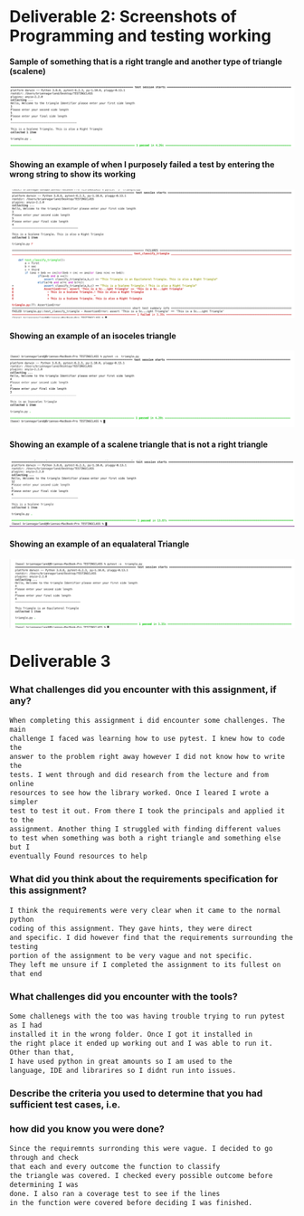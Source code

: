 # Deliverable 2: Screenshots of Programming and testing working 
#### Sample of something that is a right trangle and another type of triangle (scalene)
![Alt text](https://github.com/BriannaPGarland/Brianna-Garland-SSW567/blob/main/Homework01/Screen%20Shot%202022-09-14%20at%208.18.41%20PM.png)

#### Showing an example of when I purposely failed a test by entering the wrong string to show its working 
![Alt text](https://github.com/BriannaPGarland/Brianna-Garland-SSW567/blob/main/Homework01/Screen%20Shot%202022-09-14%20at%208.18.55%20PM.png)

#### Showing an example of an isoceles triangle
![Alt text](https://github.com/BriannaPGarland/Brianna-Garland-SSW567/blob/main/Homework01/Screen%20Shot%202022-09-14%20at%208.20.12%20PM.png)

#### Showing an example of a scalene triangle that is not a right triangle 
![Alt text](https://github.com/BriannaPGarland/Brianna-Garland-SSW567/blob/main/Homework01/Screen%20Shot%202022-09-14%20at%208.20.44%20PM.png)

#### Showing an example of an equalateral Triangle 
![Alt text](https://github.com/BriannaPGarland/Brianna-Garland-SSW567/blob/main/Homework01/Screen%20Shot%202022-09-14%20at%208.21.01%20PM.png)

# Deliverable 3 
### What challenges did you encounter with this assignment, if any? 
    When completing this assignment i did encounter some challenges. The main
    challenge I faced was learning how to use pytest. I knew how to code the 
    answer to the problem right away however I did not know how to write the
    tests. I went through and did research from the lecture and from online 
    resources to see how the library worked. Once I leared I wrote a simpler 
    test to test it out. From there I took the principals and applied it to the
    assignment. Another thing I struggled with finding different values
    to test when something was both a right triangle and something else but I 
    eventually Found resources to help
     
### What did you think about the requirements specification for this assignment?
    I think the requirements were very clear when it came to the normal python
    coding of this assignment. They gave hints, they were direct 
    and specific. I did however find that the requirements surrounding the testing 
    portion of the assignment to be very vague and not specific. 
    They left me unsure if I completed the assignment to its fullest on that end
   
### What challenges did you encounter with the tools?
    Some challenegs with the too was having trouble trying to run pytest as I had 
    installed it in the wrong folder. Once I got it installed in
    the right place it ended up working out and I was able to run it. Other than that, 
    I have used python in great amounts so I am used to the 
    language, IDE and librarires so I didnt run into issues.
   
### Describe the criteria you used to determine that you had sufficient test cases, i.e.
### how did you know you were done?
    Since the requiremnts surronding this were vague. I decided to go through and check
    that each and every outcome the function to classify 
    the triangle was covered. I checked every possible outcome before determining I was
    done. I also ran a coverage test to see if the lines 
    in the function were covered before deciding I was finished. 
    
    
